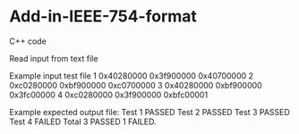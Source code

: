 # Add-in-IEEE-754-format
C++ code

Read input from text file

Example input test file
1 0x40280000 0x3f900000 0x40700000
2 0xc0280000 0xbf900000 0xc0700000
3 0x40280000 0xbf900000 0x3fc00000
4 0xc0280000 0x3f900000 0xbfc00001

Example expected output file:
Test 1 PASSED
Test 2 PASSED
Test 3 PASSED
Test 4 FAILED
Total 3 PASSED 1 FAILED. 

